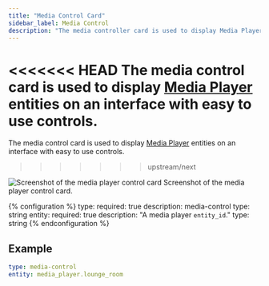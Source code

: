 ```yaml
---
title: "Media Control Card"
sidebar_label: Media Control
description: "The media controller card is used to display Media Player entities on an interface with easy to use controls. "
---
```


<<<<<<< HEAD
The media control card is used to display [Media Player](/components/#search/media-player) entities on an interface with easy to use controls.
=======
The media control card is used to display [Media Player](/integrations/#search/media-player) entities on an interface with easy to use controls.
>>>>>>> upstream/next

<p class='img'>
<img src='/images/lovelace/lovelace_mediaplayer.png' alt='Screenshot of the media player control card'>
Screenshot of the media player control card.
</p>

{% configuration %}
type:
  required: true
  description: media-control
  type: string
entity:
  required: true
  description: "A media player `entity_id`."
  type: string
{% endconfiguration %}

## Example

```yaml
type: media-control
entity: media_player.lounge_room
```
